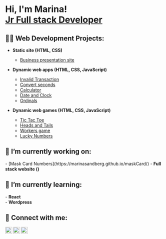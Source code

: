<h1>Hi, I'm Marina!<br/><a href="https://github.com/marinaSandberg">Jr Full stack Developer</a></h1>

<h2>👨‍💻 Web Development Projects:</h2>

- <b>Static site (HTML, CSS)</b>
  - [Business presentation site](https://marinasandberg.github.io/staticSite/)
  
- <b>Dynamic web apps (HTML, CSS, JavaScript)</b>
  - [Invalid Transaction](https://marinasandberg.github.io/transactions/)
  - [Convert seconds](https://marinasandberg.github.io/SecondsToTime/)
  - [Calculator](https://marinasandberg.github.io/calculator/)
  - [Date and Clock](https://marinasandberg.github.io/clock/)
  - [Ordinals](https://marinasandberg.github.io/ordinals/)

- <b>Dynamic web games (HTML, CSS, JavaScript)</b>
  - [Tic Tac Toe](https://marinasandberg.github.io/Tic-Tac-Toe/)
  - [Heads and Tails](https://github.com/marinaSandberg/HeadsAndTails/tree/main)
  - [Workers game](https://github.com/marinaSandberg/workers-game)
  - [Lucky Numbers](https://marinasandberg.github.io/joker/)

<h2>🔭 I’m currently working on:</h2>
- [Mask Card Numbers](https://marinasandberg.github.io/maskCard/)
- <b>Full stack website ()</b><br/>

<h2>🌱 I’m currently learning:</h2>
- <b>React</b><br/>
- <b>Wordpress</b>

<h2> 🤳 Connect with me:</h2>

[<img align="left" alt="JoshMadakor | LinkedIn" width="22px" src="https://cdn.jsdelivr.net/npm/simple-icons@v3/icons/linkedin.svg" />][linkedin]
[<img align="left" alt="JoshMadakor | Facebook" width="22px" src="https://cdn.jsdelivr.net/npm/simple-icons@v3/icons/facebook.svg" />][facebook]
[<img align="left" alt="JoshMadakor | Instagram" width="22px" src="https://cdn.jsdelivr.net/npm/simple-icons@v3/icons/instagram.svg" />][instagram]

[Facebook]: https://www.facebook.com/marina.p13/
[Instagram]: https://www.instagram.com/marina__papadaki/?next=%2F
[linkedin]: https://www.linkedin.com/in/marina-sandberg-papadaki-5a9b49100/

